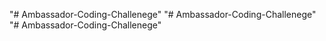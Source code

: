 "# Ambassador-Coding-Challenege" 
"# Ambassador-Coding-Challenege" 
"# Ambassador-Coding-Challenege" 
